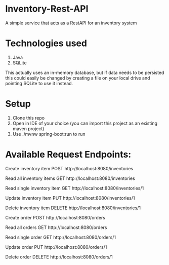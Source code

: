 # Inventory-Rest-API

A simple service that acts as a RestAPI for an inventory system

# Technologies used

1. Java
2. SQLite

This actually uses an in-memory database, but if data needs to be persisted this could easily be changed by creating a file on your local drive and pointing SQLite to use it instead.

# Setup

1. Clone this repo
2. Open in IDE of your choice (you can import this project as an existing maven project)
3. Use ./mvnw spring-boot:run to run

# Available Request Endpoints:

Create inventory item
POST http://localhost:8080/inventories

Read all inventory items
GET http://localhost:8080/inventories

Read single inventory item
GET http://localhost:8080/inventories/1

Update inventory item
PUT http://localhost:8080/inventories/1

Delete inventory item
DELETE http://localhost:8080/inventories/1

Create order
POST http://localhost:8080/orders

Read all orders
GET http://localhost:8080/orders

Read single order
GET http://localhost:8080/orders/1

Update order
PUT http://localhost:8080/orders/1

Delete order
DELETE http://localhost:8080/orders/1
